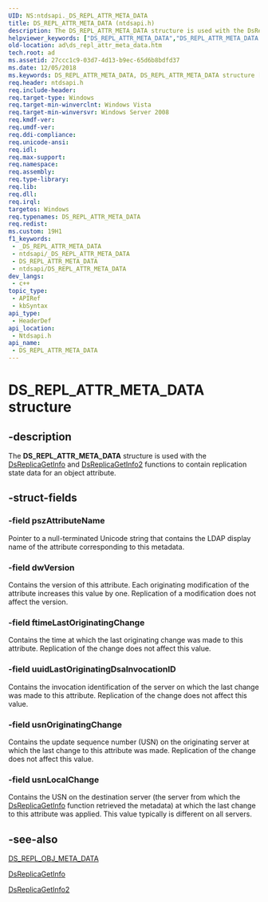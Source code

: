 ```yaml
---
UID: NS:ntdsapi._DS_REPL_ATTR_META_DATA
title: DS_REPL_ATTR_META_DATA (ntdsapi.h)
description: The DS_REPL_ATTR_META_DATA structure is used with the DsReplicaGetInfo and DsReplicaGetInfo2 functions to contain replication state data for an object attribute.
helpviewer_keywords: ["DS_REPL_ATTR_META_DATA","DS_REPL_ATTR_META_DATA structure [Active Directory]","_glines_ds_repl_attr_meta_data","ad.ds__repl__attr__meta__data","ad.ds_repl_attr_meta_data","ntdsapi/DS_REPL_ATTR_META_DATA"]
old-location: ad\ds_repl_attr_meta_data.htm
tech.root: ad
ms.assetid: 27ccc1c9-03d7-4d13-b9ec-65d6b8bdfd37
ms.date: 12/05/2018
ms.keywords: DS_REPL_ATTR_META_DATA, DS_REPL_ATTR_META_DATA structure [Active Directory], _glines_ds_repl_attr_meta_data, ad.ds__repl__attr__meta__data, ad.ds_repl_attr_meta_data, ntdsapi/DS_REPL_ATTR_META_DATA
req.header: ntdsapi.h
req.include-header: 
req.target-type: Windows
req.target-min-winverclnt: Windows Vista
req.target-min-winversvr: Windows Server 2008
req.kmdf-ver: 
req.umdf-ver: 
req.ddi-compliance: 
req.unicode-ansi: 
req.idl: 
req.max-support: 
req.namespace: 
req.assembly: 
req.type-library: 
req.lib: 
req.dll: 
req.irql: 
targetos: Windows
req.typenames: DS_REPL_ATTR_META_DATA
req.redist: 
ms.custom: 19H1
f1_keywords:
 - _DS_REPL_ATTR_META_DATA
 - ntdsapi/_DS_REPL_ATTR_META_DATA
 - DS_REPL_ATTR_META_DATA
 - ntdsapi/DS_REPL_ATTR_META_DATA
dev_langs:
 - c++
topic_type:
 - APIRef
 - kbSyntax
api_type:
 - HeaderDef
api_location:
 - Ntdsapi.h
api_name:
 - DS_REPL_ATTR_META_DATA
---
```


# DS_REPL_ATTR_META_DATA structure


## -description

The <b>DS_REPL_ATTR_META_DATA</b> structure is used with the <a href="/windows/desktop/api/ntdsapi/nf-ntdsapi-dsreplicagetinfow">DsReplicaGetInfo</a> and <a href="/windows/desktop/api/ntdsapi/nf-ntdsapi-dsreplicagetinfo2w">DsReplicaGetInfo2</a> functions to contain replication state data for an object attribute.

## -struct-fields

### -field pszAttributeName

Pointer to a null-terminated Unicode string that contains the LDAP display name of the attribute corresponding to this metadata.

### -field dwVersion

Contains the version of this attribute. Each originating modification of the attribute increases this value by one. Replication of a modification does not affect the version.

### -field ftimeLastOriginatingChange

Contains the time at which the last originating change was made to this attribute. Replication of the change does not affect this value.

### -field uuidLastOriginatingDsaInvocationID

Contains the invocation identification of the server on which the last change was made to this attribute. Replication of the change does not affect this value.

### -field usnOriginatingChange

Contains the update sequence number (USN) on the originating server at which the last change to this attribute was made. Replication of the change does not affect this value.

### -field usnLocalChange

Contains the USN on the destination server (the server from which the <a href="/windows/desktop/api/ntdsapi/nf-ntdsapi-dsreplicagetinfow">DsReplicaGetInfo</a> function retrieved the metadata) at which the last change to this attribute was applied. This value typically is different on all servers.

## -see-also

<a href="/windows/desktop/api/ntdsapi/ns-ntdsapi-ds_repl_obj_meta_data">DS_REPL_OBJ_META_DATA</a>



<a href="/windows/desktop/api/ntdsapi/nf-ntdsapi-dsreplicagetinfow">DsReplicaGetInfo</a>



<a href="/windows/desktop/api/ntdsapi/nf-ntdsapi-dsreplicagetinfo2w">DsReplicaGetInfo2</a>